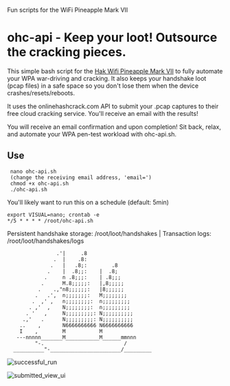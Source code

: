 Fun scripts for the WiFi Pineapple Mark VII

# __ohc-api - Keep your loot! Outsource the cracking pieces.__

This simple bash script for the [Hak Wifi Pineapple Mark VII](https://shop.hak5.org/products/wifi-pineapple) to fully automate your WPA war-driving and cracking.  It also keeps your handshake loot (pcap files) in a safe space so you don't lose them when the device crashes/resets/reboots.

It uses the onlinehashcrack.com API to submit your .pcap captures to their free cloud cracking service.  You'll receive an email with the results! 

You will receive an email confirmation and upon completion!  Sit back, relax, and automate your WPA pen-test workload with ohc-api.sh.

## __Use__

```  
 nano ohc-api.sh
 (change the receiving email address, 'email=')
 chmod +x ohc-api.sh
 ./ohc-api.sh 
 ```
You'll likely want to run this on a schedule (default: 5min)
```
export VISUAL=nano; crontab -e
*/5 * * * * /root/ohc-api.sh
```

Persistent handshake storage: /root/loot/handshakes | Transaction logs: /root/loot/handshakes/logs


```                  .   Fairwinds!
                .'|     .8
               .  |    .8:
              .   |   .8;:        .8
             .    |  .8;;:    |  .8;
            .     n .8;;;:    | .8;;;
           .      M.8;;;;;:   |,8;;;;;
          .    .,"n8;;;;;;:   |8;;;;;;
         .   .',  n;;;;;;;:   M;;;;;;;;
        .  ,' ,   n;;;;;;;;:  n;;;;;;;;;
       . ,'  ,    N;;;;;;;;:  n;;;;;;;;;
      . '   ,     N;;;;;;;;;: N;;;;;;;;;;
     .,'   .      N;;;;;;;;;: N;;;;;;;;;;
    ..    ,       N6666666666 N6666666666
    I    ,        M           M
   ---nnnnn_______M___________M______mmnnn
         "-.                          /
  __________"-_______________________/_________
  ```
 
![successful_run](https://github.com/sailboat-anon/wifi-pineapple-mark-vii/blob/main/img/successful%20run.png)

![submitted_view_ui](https://github.com/sailboat-anon/wifi-pineapple-mark-vii/blob/main/img/submitted-caps.png)
